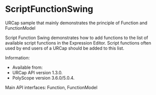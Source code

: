 # ScriptFunctionSwing
URCap sample that mainly demonstrates the principle of Function and FunctionModel

Script Function Swing demonstrates how to add functions to the list of available script functions in the Expression Editor. Script functions often used by end users of a URCap should be added to this list.

Information:
 * Available from:
  * URCap API version 1.3.0.
  * PolyScope version 3.6.0/5.0.4.

Main API interfaces: Function, FunctionModel
